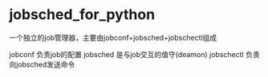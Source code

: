 jobsched_for_python
===================


一个独立的job管理器，主要由jobconf+jobsched+jobschectl组成

jobconf 负责job的配置
jobsched 是与job交互的值守(deamon)
jobschectl 负责向jobsched发送命令



